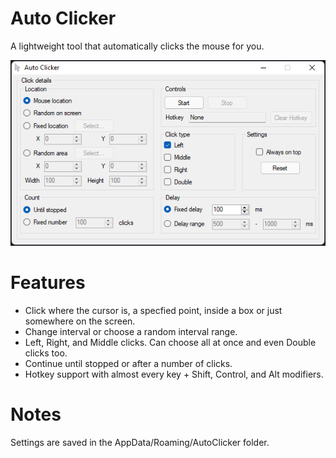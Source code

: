 # Auto Clicker
A lightweight tool that automatically clicks the mouse for you.

![](window.jpg)

# Features
- Click where the cursor is, a specfied point, inside a box or just somewhere on the screen.
- Change interval or choose a random interval range.
- Left, Right, and Middle clicks. Can choose all at once and even Double clicks too.
- Continue until stopped or after a number of clicks.
- Hotkey support with almost every key + Shift, Control, and Alt modifiers.

# Notes
Settings are saved in the AppData/Roaming/AutoClicker folder.